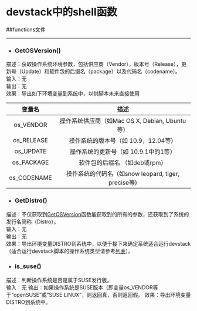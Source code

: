 devstack中的shell函数
====================

##functions文件
____________________

+ <h3 id="get_os_version">GetOSVersion()</h3>

描述：获取操作系统环境参数，包括供应商（Vendor），版本号（Release），更新号（Update）和软件包的后缀名（package）以及代码名（codename）。  
输入：无  
输出：无  
效果：导出如下环境变量到系统中，以供脚本未来直接使用  

| 变量名 | 描述 |
|:-:|:-:|
| os_VENDOR | 操作系统供应商（如Mac OS X, Debian, Ubuntu等）|
| os_RELEASE | 操作系统的版本号（如 10.9，12.04等）|
| os_UPDATE | 操作系统的更新号（如 10.9.1中的1等）|
| os_PACKAGE | 软件包的后缀名 （如deb或rpm）|
| os_CODENAME | 操作系统的代码名（如snow leopard, tiger, precise等) |

+ <h3 id="get_distro">GetDistro()</h3>

描述：不仅获取到[GetOSVersion](#get_os_version)函数能获取到的所有的参数，还获取到了系统的发行名简称（Distro）。  
输入：无  
输出：无  
效果：导出环境变量DISTRO到系统中，以便于接下来确定系统适合运行devstack（适合运行devstack脚本的操作系统类型请参考[列表](/Test-OS-List.md)）。

+ <h3 id="is_suse">is_suse()</h3>

描述：判断操作系统是否是属于SUSE发行版。  
输入：无
输出：如果操作系统是SUSE版本（即变量os_VENDOR等于“openSUSE”或“SUSE LINUX”，则返回真，否则返回假。
效果：导出环境变量DISTRO到系统中。




